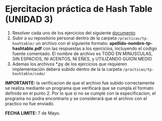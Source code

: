 # Ejercitacion práctica de Hash Table (UNIDAD 3)

1. Resolver cada uno de los ejercicios del siguiente [documento](https://docs.google.com/document/d/1gRnSrp-tE2ZFhRCDZmKbZ70H1kfrbai_dYKjADChF3Q/edit)
2. Subir a su repositorio personal dentro de la carpeta `/practicas/tp-hashtable/` un archivo con el siguiente formato: **apellido-nombre-tp-hashtable.pdf**  con las respuestas a los ejercicios, incluyendo el codigo fuente comentado. El nombre de archivo es TODO EN MINUSCULAS, SIN ESPACIOS, NI ACENTOS, NI EÑES, y UTILIZANDO GUION MEDIO  
3. Ademas los archivos *.py de los ejercicios que requieren implementación deberá subido dentro de la la carpeta `/practicas/tp-hashtable/code/`

**IMPORTANTE:** la verificacion de que el archivo fue subido correctamente  se realiza mediante un programa que verificará que se cumpla el formato definido en el punto 2. Por lo que si no se cumple con la especificacion, el programa no podra encontrarlo y se considerará que el archivo con el practico no fue enviado.



**FECHA LIMITE:** 7 de Mayo. 
